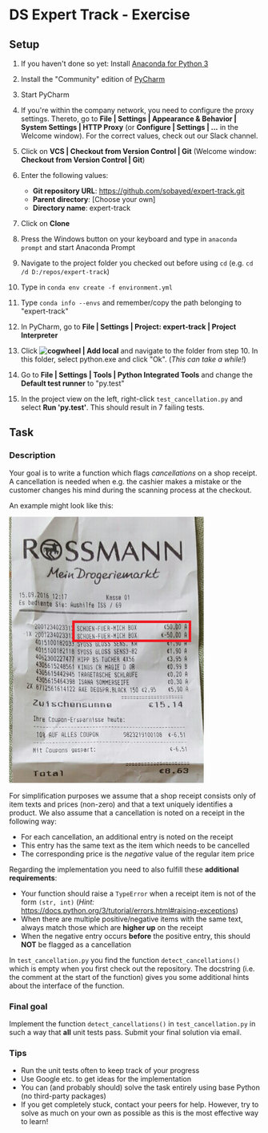 # DS Expert Track - Exercise

## Setup

1. If you haven't done so yet: Install 
[Anaconda for Python 3](https://www.continuum.io/downloads)

1. Install the "Community" edition of 
[PyCharm](https://www.jetbrains.com/pycharm/download/#section=windows)

1. Start PyCharm

1. If you're within the company network, you need to configure the proxy 
settings. Thereto, go to 
**File | Settings | Appearance & Behavior | System Settings | HTTP Proxy**
(or **Configure | Settings | ...** in the Welcome  window).
For the correct values, check out our Slack channel.

1. Click on **VCS | Checkout from Version Control | Git** 
(Welcome window: **Checkout from Version Control | Git**)

1. Enter the following values:
    - **Git repository URL**: https://github.com/sobayed/expert-track.git
    - **Parent directory**: [Choose your own]
    - **Directory name**: expert-track

1. Click on **Clone**

1. Press the Windows button on your keyboard and type in ``anaconda prompt`` 
and start Anaconda Prompt

1. Navigate to the project folder you checked out before using ``cd`` (e.g. 
``cd /d D:/repos/expert-track``)

1. Type in ``conda env create -f environment.yml``

1. Type ``conda info --envs`` and remember/copy the path belonging to "expert-track"

1. In PyCharm, go to **File | Settings | Project: expert-track | Project Interpreter**

1. Click **![cogwheel](https://www.jetbrains.com/help/img/idea/2017.1/cogwheel_framed.png) | Add local** 
and navigate to the folder from step 10. In this folder, select python.exe and click "Ok".
(*This can take a while!*)

1. Go to  **File | Settings | Tools | Python Integrated Tools** and change the
**Default test runner** to "py.test"

1. In the project view on the left, right-click ``test_cancellation.py`` and 
select **Run 'py.test'**. This should result in 7 failing tests.


## Task

### Description

Your goal is to write a function which flags *cancellations* on a shop receipt.
A cancellation is needed when e.g. the cashier makes a mistake or the customer
changes his mind during the scanning process at the checkout.

An example might look like this:

![Example](example.PNG)

For simplification purposes we assume that a shop receipt consists only of item
texts and prices (non-zero) and that a text uniquely identifies a product. We also assume
that a cancellation is noted on a receipt in the following way:

- For each cancellation, an additional entry is noted on the receipt
- This entry has the same text as the item which needs to be cancelled
- The corresponding price is the *negative* value of the regular item price

Regarding the implementation you need to also fulfill these **additional requirements**:

- Your function should raise a ``TypeError`` when a receipt item is not of
the form ```(str, int)``` (*Hint:* https://docs.python.org/3/tutorial/errors.html#raising-exceptions)
- When there are multiple positive/negative items with the same text, always
match those which are **higher up** on the receipt
- When the negative entry occurs **before** the positive entry, this should
 **NOT** be flagged as a cancellation
 
In ``test_cancellation.py`` you find the function ``detect_cancellations()``
which is empty when you first check out the repository. The docstring
(i.e. the comment at the start of the function) gives you some additional 
hints about the interface of the function.

### Final goal

Implement the function ``detect_cancellations()`` in ``test_cancellation.py``
in such a way that **all** unit tests pass. Submit your final solution via
email.

### Tips

- Run the unit tests often to keep track of your progress
- Use Google etc. to get ideas for the implementation
- You can (and probably should) solve the task entirely using base Python
(no third-party packages)
- If you get completely stuck, contact your peers for help. However, try
to solve as much on your own as possible as this is the most effective way
to learn!